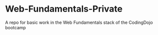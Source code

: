 # Web-Fundamentals-Private
A repo for basic work in the Web Fundamentals stack of the CodingDojo bootcamp
